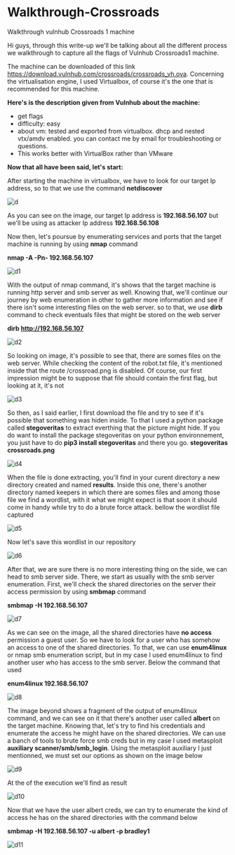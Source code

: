 # Walkthrough-Crossroads
Walkthrough vulnhub Crossroads 1  machine

Hi guys, through this write-up we'll be talking about all the different process we walkthrough to capture all the flags of Vulnhub Crossroads1 machine.

The machine can be downloaded of this link https://download.vulnhub.com/crossroads/crossroads_vh.ova.
Concerning the virtualisation engine, I used Virtualbox, of course it's the one that is recommended for this machine.

**Here's is the description given from Vulnhub about the machine:**

* get flags
* difficulty: easy
* about vm: tested and exported from virtualbox. dhcp and nested vtx/amdv enabled. you can contact me by email for troubleshooting or questions.
* This works better with VirtualBox rather than VMware

**Now that all have been said, let's start:**

After starting the machine in virtualbox, we have to look for our target Ip address, so to that we use the command **netdiscover**

![d](https://user-images.githubusercontent.com/63744686/116478438-98007300-a86d-11eb-839f-80d83ad68e55.png)

As you can see on the image, our target Ip address is **192.168.56.107**
but we'll be using as attacker Ip address **192.168.56.108**

Now then, let's poursue by enumerating services and ports that the target machine is running by using **nmap** command

**nmap -A -Pn- 192.168.56.107**

![d1](https://user-images.githubusercontent.com/63744686/116479614-7b653a80-a86f-11eb-94b6-de2fc8c2f305.png)


With the output of nmap command, it's shows that the target machine is running http server and smb server as well.
Knowing that, we'll continue our journey by web enumeration in other to gather more information and see if there isn't some interesting files on the web server.
so to that, we use **dirb** command to check eventuals files that might be stored on the web server

**dirb http://192.168.56.107**

![d2](https://user-images.githubusercontent.com/63744686/116480687-4fe34f80-a871-11eb-9c0d-2877c158a156.png)

So looking on image, it's possible to see that, there are somes files on the web server. While checking the content of the robot.txt file, it's mentioned inside that
the route /crossroad.png is disabled. Of course, our first impression might be to suppose that file should contain the first flag, but looking at it, it's not

![d3](https://user-images.githubusercontent.com/63744686/116487908-a441fb80-a880-11eb-8502-a1c2812943f1.png)

So then, as I said earlier, I first download the file and try to see if it's possible that something was hiden inside. To that I used a python package called **stegoveritas** to extract everthing that the picture might hide. If you do want to install the package stegoveritas on your python environnement, you just have to do **pip3 install stegoveritas** 
and there you go.
**stegoveritas crossroads.png**

![d4](https://user-images.githubusercontent.com/63744686/116488509-0c451180-a882-11eb-9d4e-1fa13ba80b4f.png)

When the file is done extracting, you'll find in your curent directory a new directory created and named **results**. Inside this one, there's another directory named keepers in which there are somes files and among those file we find a wordlist, with it what we might expect is that soon it should come in handy while try to do a brute force attack.
bellow the wordlist file captured

![d5](https://user-images.githubusercontent.com/63744686/116489113-9e014e80-a883-11eb-92b6-816f0a52ea79.png)

Now let's save this wordlist in our repository

![d6](https://user-images.githubusercontent.com/63744686/116489011-5da1d080-a883-11eb-9570-ecc135123f74.png)

After that, we are sure there is no more interesting thing on the side, we can head to smb server side. There, we start as usually with the smb server enumeration.
First, we'll check the shared directories on the server their access permission by using **smbmap** command

**smbmap -H 192.168.56.107**

![d7](https://user-images.githubusercontent.com/63744686/116489436-7bbc0080-a884-11eb-9199-1c311ef0a597.png)

As we can see on the image, all the shared directories have **no access** permission a guest user. So we have to look for a user who has somehow an access to one of the shared 
directories. To that, we can use **enum4linux** or nmap smb enumeration script, but in my case I used enum4linux to find another user who has access to the smb server. Below the command that used

**enum4linux 192.168.56.107**

![d8](https://user-images.githubusercontent.com/63744686/116489998-ddc93580-a885-11eb-9bb1-e36702fe5d37.png)

The image beyond shows a fragment of the output of enum4linux command, and we can see on it that there's another user called **albert** on the target machine. Knowing that, let's try to find his credentials and enumerate the access he might have on the shared directories. We can use a banch of tools to brute force smb creds but in my case I used metasploit **auxiliary scanner/smb/smb_login**. 
Using the metasploit auxiliary I just mentionned, we must set our options as shown on the image below

![d9](https://user-images.githubusercontent.com/63744686/116490646-6f857280-a887-11eb-9235-918a7d2b89ad.png)

At the of the execution we'll find as result

![d10](https://user-images.githubusercontent.com/63744686/116490749-a9567900-a887-11eb-88bb-b3b1ae50d987.png)

Now that we have the user albert creds, we can try to enumerate the kind of access he has on the shared directories with the command below

**smbmap -H 192.168.56.107 -u albert -p bradley1**

![d11](https://user-images.githubusercontent.com/63744686/116490831-ec185100-a887-11eb-8e58-ebbc670bd6b3.png)






